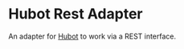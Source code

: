 # Hubot Rest Adapter

An adapter for [Hubot](https://github.com/github/hubot) to work via a REST interface.